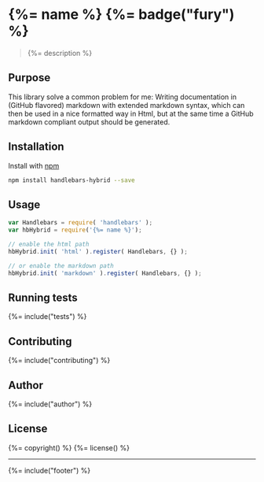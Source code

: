 # {%= name %} {%= badge("fury") %}

> {%= description %}

## Purpose

This library solve a common problem for me:
Writing documentation in (GitHub flavored) markdown with extended markdown syntax, which can then be used in a nice formatted way in Html, but at the same time a GitHub markdown compliant output should be generated.

## Installation

Install with [npm](https://www.npmjs.com/)

```bash
npm install handlebars-hybrid --save
```


## Usage

```js
var Handlebars = require( 'handlebars' );
var hbHybrid = require('{%= name %}');

// enable the html path
hbHybrid.init( 'html' ).register( Handlebars, {} );

// or enable the markdown path
hbHybrid.init( 'markdown' ).register( Handlebars, {} );

```

<!--## API-->
<!-- add a path or glob pattern for files with code comments to use for docs  -->
<!--{%%= apidocs("./lib/html/helpers.js") %}-->


## Running tests
{%= include("tests") %}

## Contributing
{%= include("contributing") %}

## Author
{%= include("author") %}

## License
{%= copyright() %}
{%= license() %}

***

{%= include("footer") %}
